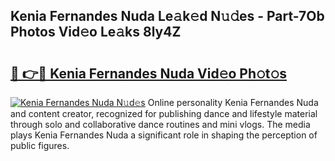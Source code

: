 ## Kenia Fernandes Nuda Le𝚊k𝚎d N𝚞𝚍es - Part-7Ob Photos Vid𝚎o Le𝚊ks 8ly4Z

# <h2><a href="http://fbbygy.evod.top/?m=Kenia+Fernandes+Nuda">🔗 👉🔴 Kenia Fernandes Nuda Vid𝚎o Ph𝚘t𝚘s</a></h2>

[![Kenia Fernandes Nuda N𝚞d𝚎s](https://i.imgur.com/8V9OHl7.gif)](http://fbbygy.evod.top/?m=Kenia+Fernandes+Nuda)
Online personality Kenia Fernandes Nuda and content creator, recognized for publishing dance and lifestyle material through solo and collaborative dance routines and mini vlogs. The media plays Kenia Fernandes Nuda a significant role in shaping the perception of public figures. 

